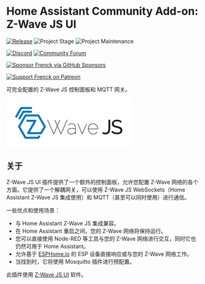 # Home Assistant Community Add-on: Z-Wave JS UI

[![Release][release-shield]][release] ![Project Stage][project-stage-shield] ![Project Maintenance][maintenance-shield]

[![Discord][discord-shield]][discord] [![Community Forum][forum-shield]][forum]

[![Sponsor Frenck via GitHub Sponsors][github-sponsors-shield]][github-sponsors]

[![Support Frenck on Patreon][patreon-shield]][patreon]

可完全配置的 Z-Wave JS 控制面板和 MQTT 网关。

![Z-Wave JS UI][logo]

## 关于

Z-Wave JS UI 插件提供了一个额外的控制面板，允许您配置 Z-Wave 网络的各个方面。它提供了一个解耦网关，可以使用 Z-Wave JS WebSockets（Home Assistant Z-Wave JS 集成使用）和 MQTT（甚至可以同时使用）进行通信。

一些优点和使用场景：

- 与 Home Assistant Z-Wave JS 集成兼容。
- 在 Home Assistant 重启之间，您的 Z-Wave 网络将保持运行。
- 您可以直接使用 Node-RED 等工具与您的 Z-Wave 网络进行交互，同时它也仍然可用于 Home Assistant。
- 允许基于 [ESPHome.io][esphome] 的 ESP 设备直接响应或与您的 Z-Wave 网络工作。
- 当找到时，它将使用 Mosquitto 插件进行预配置。

此插件使用 [Z-Wave JS UI][zwave-js-ui] 软件。

[discord-shield]: https://img.shields.io/discord/478094546522079232.svg
[discord]: https://discord.me/hassioaddons
[esphome]: https://esphome.io/components/mqtt.html#on-message-trigger
[forum-shield]: https://img.shields.io/badge/community-forum-brightgreen.svg
[forum]: https://community.home-assistant.io/?u=frenck
[github-sponsors-shield]: https://frenck.dev/wp-content/uploads/2019/12/github_sponsor.png
[github-sponsors]: https://github.com/sponsors/frenck
[logo]: https://github.com/hassio-addons/addon-zwave-js-ui/raw/main/zwave-js-ui/logo.png
[maintenance-shield]: https://img.shields.io/maintenance/yes/2025.svg
[patreon-shield]: https://frenck.dev/wp-content/uploads/2019/12/patreon.png
[patreon]: https://www.patreon.com/frenck
[project-stage-shield]: https://img.shields.io/badge/project%20stage-production%20ready-brightgreen.svg
[release-shield]: https://img.shields.io/badge/version-v5.1.0-blue.svg
[release]: https://github.com/hassio-addons/addon-zwave-js-ui/tree/v5.1.0
[zwave-js-ui]: https://github.com/zwave-js/zwave-js-ui